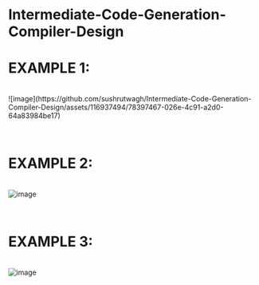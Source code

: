 # Intermediate-Code-Generation-Compiler-Design
<h1>EXAMPLE 1:</h1> <br>
![image](https://github.com/sushrutwagh/Intermediate-Code-Generation-Compiler-Design/assets/116937494/78397467-026e-4c91-a2d0-64a83984be17)

<br><h1>EXAMPLE 2:</h1> <br>
![image](https://github.com/sushrutwagh/Intermediate-Code-Generation-Compiler-Design/assets/116937494/7ba36b73-ce6d-4f45-82cd-43dbd7175b3a)

<br><h1>EXAMPLE 3:</h1> <br>
![image](https://github.com/sushrutwagh/Intermediate-Code-Generation-Compiler-Design/assets/116937494/0aab2199-e1f6-46e4-bd0e-3e711258551a)
